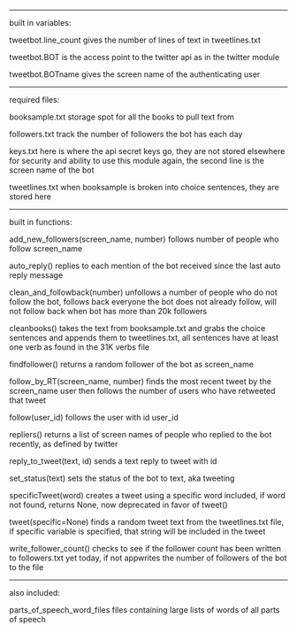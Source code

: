 ------------------------
built in variables:

tweetbot.line_count  gives the number of lines of text in tweetlines.txt

tweetbot.BOT  is the access point to the twitter api as in the twitter module

tweetbot.BOTname  gives the screen name of the authenticating user


------------------------
required files:

booksample.txt  storage spot for all the books to pull text from

followers.txt  track the number of followers the bot has each day

keys.txt  here is where the api secret keys go, they are not stored elsewhere for security and ability to use this module again, the second line is the screen name of the bot

tweetlines.txt  when booksample is broken into choice sentences, they are stored here


------------------------
built in functions:

add_new_followers(screen_name, number)  follows number of people who follow screen_name

auto_reply()  replies to each mention of the bot received since the last auto reply message

clean_and_followback(number)  unfollows a number of people who do not follow the bot, follows back everyone the bot does not already follow, will not follow back when bot has more than 20k followers

cleanbooks()  takes the text from booksample.txt and grabs the choice sentences and appends them to tweetlines.txt, all sentences have at least one verb as found in the 31K verbs file

findfollower()  returns a random follower of the bot as screen_name

follow_by_RT(screen_name, number)  finds the most recent tweet by the screen_name user then follows the number of users who have retweeted that tweet

follow(user_id)  follows the user with id user_id

repliers()  returns a list of screen names of people who replied to the bot recently, as defined by twitter

reply_to_tweet(text, id)  sends a text reply to tweet with id

set_status(text)  sets the status of the bot to text, aka tweeting

specificTweet(word)  creates a tweet using a specific word included, if word not found, returns None, now deprecated in favor of tweet()

tweet(specific=None)  finds a random tweet text from the tweetlines.txt file, if specific variable is specified, that string will be included in the tweet

write_follower_count()  checks to see if the follower count has been written to followers.txt yet today, if not appwrites the number of followers of the bot to the file


------------------------
also included:

parts_of_speech_word_files  files containing large lists of words of all parts of speech
